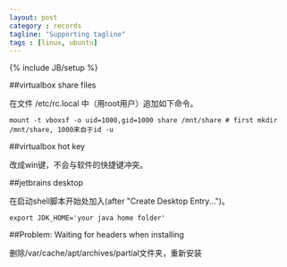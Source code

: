```yaml
---
layout: post
category : records
tagline: "Supporting tagline"
tags : [linux, ubuntu]
---
```

{% include JB/setup %}

##virtualbox share files

在文件 /etc/rc.local 中（用root用户）追加如下命令。

	mount -t vboxsf -o uid=1000,gid=1000 share /mnt/share # first mkdir /mnt/share, 1000来自于id -u

##virtualbox hot key

改成win键，不会与软件的快捷键冲突。

##jetbrains desktop

在启动shell脚本开始处加入(after "Create Desktop Entry...")。

	export JDK_HOME='your java home folder'

##Problem: Waiting for headers when installing

删除/var/cache/apt/archives/partial文件夹，重新安装

